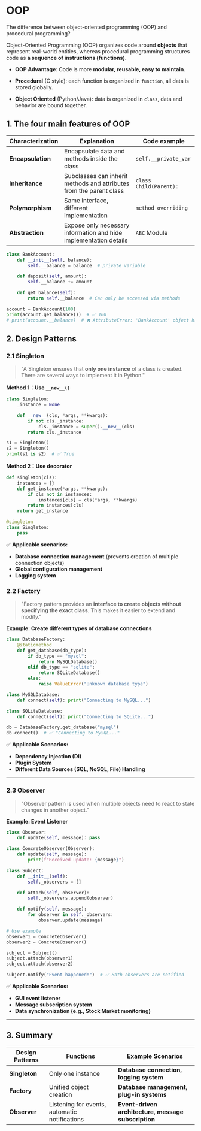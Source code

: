 # OOP
The difference between object-oriented programming (OOP) and procedural programming?

Object-Oriented Programming (OOP) organizes code around **objects** that represent real-world entities, whereas procedural programming structures code as **a sequence of instructions (functions).**

 - **OOP Advantage**: Code is more **modular, reusable, easy to maintain**.

 - **Procedural** (C style): each function is organized in `function`, all data is stored globally.

 - **Object Oriented** (Python/Java): data is organized in `class`, data and behavior are bound together.
## **1. The four main features of OOP**

| Characterization  | Explanation                        | Code example           |
|-------------------| ---------------------------- |------------------------|
| **Encapsulation** | Encapsulate data and methods inside the class    | `self.__private_var`   |
| **Inheritance**   | Subclasses can inherit methods and attributes from the parent class | `class Child(Parent):` |
| **Polymorphism**  | Same interface, different implementation          | `method overriding`    |
| **Abstraction**   | Expose only necessary information and hide implementation details | `ABC` Module           |

```python
class BankAccount:
    def __init__(self, balance):
        self.__balance = balance  # private variable

    def deposit(self, amount):
        self.__balance += amount

    def get_balance(self):
        return self.__balance  # Can only be accessed via methods

account = BankAccount(100)
print(account.get_balance())  # ✅ 100
# print(account.__balance)  # ❌ AttributeError: 'BankAccount' object has no attribute '__balance'
```

## 2. Design Patterns

### **2.1 Singleton**

> "A Singleton ensures that **only one instance** of a class is created. There are several ways to implement it in Python."

**Method 1：Use `__new__()`**

```python
class Singleton:
    _instance = None

    def __new__(cls, *args, **kwargs):
        if not cls._instance:
            cls._instance = super().__new__(cls)
        return cls._instance

s1 = Singleton()
s2 = Singleton()
print(s1 is s2)  # ✅ True
```

**Method 2：Use decorator**

```python
def singleton(cls):
    instances = {}
    def get_instance(*args, **kwargs):
        if cls not in instances:
            instances[cls] = cls(*args, **kwargs)
        return instances[cls]
    return get_instance

@singleton
class Singleton:
    pass
```

✅ **Applicable scenarios:**

- **Database connection management** (prevents creation of multiple connection objects)
- **Global configuration management**
- **Logging system**


### 2.2 Factory


> "Factory pattern provides an **interface to create objects without specifying the exact class**. This makes it easier to extend and modify."

**Example: Create different types of database connections**

```python
class DatabaseFactory:
    @staticmethod
    def get_database(db_type):
        if db_type == "mysql":
            return MySQLDatabase()
        elif db_type == "sqlite":
            return SQLiteDatabase()
        else:
            raise ValueError("Unknown database type")

class MySQLDatabase:
    def connect(self): print("Connecting to MySQL...")

class SQLiteDatabase:
    def connect(self): print("Connecting to SQLite...")

db = DatabaseFactory.get_database("mysql")
db.connect()  # ✅ "Connecting to MySQL..."
```

✅ **Applicable Scenarios:**

- **Dependency Injection (DI)**
- **Plugin System** 
- **Different Data Sources (SQL, NoSQL, File) Handling**

------

### **2.3 Observer**

> "Observer pattern is used when multiple objects need to react to state changes in another object."

**Example: Event Listener**

```python
class Observer:
    def update(self, message): pass

class ConcreteObserver(Observer):
    def update(self, message):
        print(f"Received update: {message}")

class Subject:
    def __init__(self):
        self._observers = []

    def attach(self, observer):
        self._observers.append(observer)

    def notify(self, message):
        for observer in self._observers:
            observer.update(message)

# Use example
observer1 = ConcreteObserver()
observer2 = ConcreteObserver()

subject = Subject()
subject.attach(observer1)
subject.attach(observer2)

subject.notify("Event happened!")  # ✅ Both observers are notified
```

✅ **Applicable Scenarios:**

- **GUI event listener**
- **Message subscription system**
- **Data synchronization (e.g., Stock Market monitoring)**

------

## 3. Summary

| Design Patterns | Functions                                     | Example Scenarios |
| ------------- |-----------------------------------------------| -------------------------- |
| **Singleton** | Only one instance                             | **Database connection, logging system** |
| **Factory** | Unified object creation                       | **Database management, plug-in systems** |
| **Observer** | Listening for events, automatic notifications | **Event-driven architecture, message subscription** |


